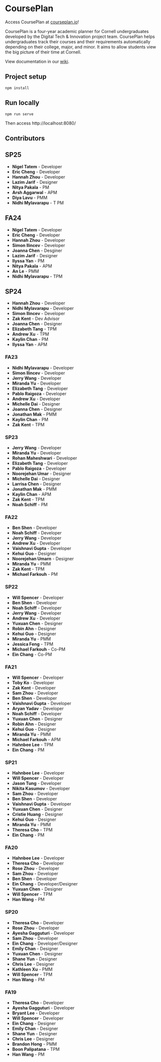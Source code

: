 # CoursePlan

Access CoursePlan at [courseplan.io](https://courseplan.io)!

CoursePlan is a four-year academic planner for Cornell undergraduates developed by the Digital Tech & Innovation project team. CoursePlan helps undergraduates track their courses and their requirements automatically depending on their college, major, and minor. It aims to allow students view the big picture of their time at Cornell.

View documentation in our [wiki](https://github.com/cornell-dti/course-plan/wiki).

## Project setup

```shell
npm install
```

## Run locally

```shell
npm run serve
```

Then access http://localhost:8080/

## Contributors

## SP25

- **Nigel Tatem** - Developer
- **Eric Cheng** - Developer
- **Hannah Zhou** - Developer
- **Lazim Jarif** - Designer
- **Nitya Pakala** - PM
- **Arsh Aggarwal** - APM
- **Diya Lavu** - PMM
- **Nidhi Mylavarapu** - T PM

## FA24

- **Nigel Tatem** - Developer
- **Eric Cheng** - Developer
- **Hannah Zhou** - Developer
- **Simon Ilincev** - Developer
- **Joanna Chen** - Desginer
- **Lazim Jarif** - Designer
- **Ilyssa Yan** - PM
- **Nitya Pakala** - APM
- **An Le** - PMM
- **Nidhi Mylavarapu** - TPM

## SP24

- **Hannah Zhou** - Developer
- **Nidhi Mylavarapu** - Developer
- **Simon Ilincev** - Developer
- **Zak Kent** - Dev Advisor
- **Joanna Chen** - Designer
- **Elizabeth Tang** - TPM
- **Andrew Xu** - TPM
- **Kaylin Chan** - PM
- **Ilyssa Yan** - APM

### FA23

- **Nidhi Mylavarapu** - Developer
- **Simon Ilincev** - Developer
- **Jerry Wang** - Developer
- **Miranda Yu** - Developer
- **Elizabeth Tang** - Developer
- **Pablo Raigoza** - Developer
- **Andrew Xu** - Developer
- **Michelle Dai** - Designer
- **Joanna Chen** - Designer
- **Jonathan Mak** - PMM
- **Kaylin Chan** - PM
- **Zak Kent** - TPM

### SP23

- **Jerry Wang** - Developer
- **Miranda Yu** - Developer
- **Rohan Maheshwari** - Developer
- **Elizabeth Tang** - Developer
- **Pablo Raigoza** - Developer
- **Noorejehan Umar** - Designer
- **Michelle Dai** - Designer
- **Larrisa Chen** - Designer
- **Jonathan Mak** - PMM
- **Kaylin Chan** - APM
- **Zak Kent** - TPM
- **Noah Schiff** - PM

### FA22

- **Ben Shen** - Developer
- **Noah Schiff** - Developer
- **Jerry Wang** - Developer
- **Andrew Xu** - Developer
- **Vaishnavi Gupta** - Developer
- **Kehui Guo** - Designer
- **Noorejehan Umarn** - Designer
- **Miranda Yu** - PMM
- **Zak Kent** - TPM
- **Michael Farkouh** - PM

### SP22

- **Will Spencer** - Developer
- **Ben Shen** - Developer
- **Noah Schiff** - Developer
- **Jerry Wang** - Developer
- **Andrew Xu** - Developer
- **Yuxuan Chen** - Designer
- **Robin Ahn** - Designer
- **Kehui Guo** - Designer
- **Miranda Yu** - PMM
- **Jessica Feng** - TPM
- **Michael Farkouh** - Co-PM
- **Ein Chang** - Co-PM

### FA21

- **Will Spencer** - Developer
- **Toby Ko** - Developer
- **Zak Kent** - Developer
- **Sam Zhou** - Developer
- **Ben Shen** - Developer
- **Vaishnavi Gupta** - Developer
- **Aryan Yadav** - Developer
- **Noah Schiff** - Developer
- **Yuxuan Chen** - Designer
- **Robin Ahn** - Designer
- **Kehui Guo** - Designer
- **Miranda Yu** - PMM
- **Michael Farkouh** - APM
- **Hahnbee Lee** - TPM
- **Ein Chang** - PM

### SP21

- **Hahnbee Lee** - Developer
- **Will Spencer** - Developer
- **Jason Tung** - Developer
- **Nikita Kasumov** - Developer
- **Sam Zhou** - Developer
- **Ben Shen** - Developer
- **Vaishnavi Gupta** - Developer
- **Yuxuan Chen** - Designer
- **Cristie Huang** - Designer
- **Kehui Guo** - Designer
- **Miranda Yu** - PMM
- **Theresa Cho** - TPM
- **Ein Chang** - PM

### FA20

- **Hahnbee Lee** - Developer
- **Theresa Cho** - Developer
- **Rose Zhou** - Developer
- **Sam Zhou** - Developer
- **Ben Shen** - Developer
- **Ein Chang** - Developer/Designer
- **Yuxuan Chen** - Designer
- **Will Spencer** - TPM
- **Han Wang** - PM

### SP20

- **Theresa Cho** - Developer
- **Rose Zhou** - Developer
- **Ayesha Gagguturi** - Developer
- **Sam Zhou** - Developer
- **Ein Chang** - Developer/Designer
- **Emily Chan** - Designer
- **Yuxuan Chen** - Designer
- **Shane Yun** - Designer
- **Chris Lee** - Designer
- **Kathleen Xu** - PMM
- **Will Spencer** - TPM
- **Han Wang** - PM

### FA19

- **Theresa Cho** - Developer
- **Ayesha Gagguturi** - Developer
- **Bryant Lee** - Developer
- **Will Spencer** - Developer
- **Ein Chang** - Designer
- **Emily Chan** - Designer
- **Shane Yun** - Designer
- **Chris Lee** - Designer
- **Brandon Hong** - PMM
- **Boon Palipatana** - TPM
- **Han Wang** - PM

